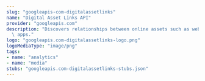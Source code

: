 ```yaml
---
slug: "googleapis-com-digitalassetlinks"
name: "Digital Asset Links API"
provider: "googleapis.com"
description: "Discovers relationships between online assets such as websites or mobile\
  \ apps."
logo: "googleapis.com-digitalassetlinks-logo.png"
logoMediaType: "image/png"
tags:
- name: "analytics"
- name: "media"
stubs: "googleapis.com-digitalassetlinks-stubs.json"
---
```

